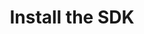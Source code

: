 ---
title: Install the SDK
sidebar_label: Install the SDK
slug: /sdks/quickstart
keywords:
  - owner:jina
last_update:
  date: 2025-04-28
---